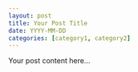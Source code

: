 ```yaml
---
layout: post
title: Your Post Title
date: YYYY-MM-DD
categories: [category1, category2]
---
```


Your post content here... 